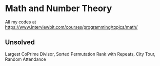 # Math and Number Theory
All my codes at https://www.interviewbit.com/courses/programming/topics/math/ 

## Unsolved 
Largest CoPrime Divisor, Sorted Permutation Rank with Repeats, City Tour, Random Attendance
